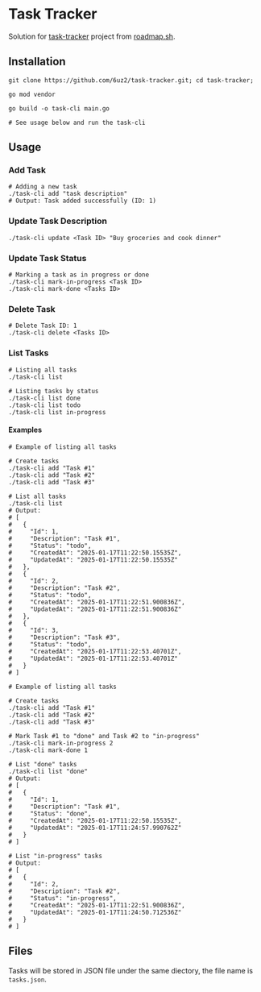 # Task Tracker

Solution for [task-tracker](https://roadmap.sh/projects/task-tracker) project from [roadmap.sh](https://roadmap.sh/).

## Installation

```shell
git clone https://github.com/6uz2/task-tracker.git; cd task-tracker;

go mod vendor

go build -o task-cli main.go

# See usage below and run the task-cli
```

## Usage

### Add Task

```shell
# Adding a new task
./task-cli add "task description"
# Output: Task added successfully (ID: 1)
```

### Update Task Description

```shell
./task-cli update <Task ID> "Buy groceries and cook dinner"
```

### Update Task Status

```shell
# Marking a task as in progress or done
./task-cli mark-in-progress <Task ID>
./task-cli mark-done <Tasks ID>
```

### Delete Task

```shell
# Delete Task ID: 1
./task-cli delete <Tasks ID>
```

### List Tasks

```shell
# Listing all tasks
./task-cli list

# Listing tasks by status
./task-cli list done
./task-cli list todo
./task-cli list in-progress
```

#### Examples

```shell
# Example of listing all tasks

# Create tasks
./task-cli add "Task #1"
./task-cli add "Task #2"
./task-cli add "Task #3"

# List all tasks
./task-cli list
# Output:
# [
#   {
#     "Id": 1,
#     "Description": "Task #1",
#     "Status": "todo",
#     "CreatedAt": "2025-01-17T11:22:50.15535Z",
#     "UpdatedAt": "2025-01-17T11:22:50.15535Z"
#   },
#   {
#     "Id": 2,
#     "Description": "Task #2",
#     "Status": "todo",
#     "CreatedAt": "2025-01-17T11:22:51.900836Z",
#     "UpdatedAt": "2025-01-17T11:22:51.900836Z"
#   },
#   {
#     "Id": 3,
#     "Description": "Task #3",
#     "Status": "todo",
#     "CreatedAt": "2025-01-17T11:22:53.40701Z",
#     "UpdatedAt": "2025-01-17T11:22:53.40701Z"
#   }
# ]
```

```shell
# Example of listing all tasks

# Create tasks
./task-cli add "Task #1"
./task-cli add "Task #2"
./task-cli add "Task #3"

# Mark Task #1 to "done" and Task #2 to "in-progress"
./task-cli mark-in-progress 2
./task-cli mark-done 1

# List "done" tasks
./task-cli list "done"
# Output: 
# [
#   {
#     "Id": 1,
#     "Description": "Task #1",
#     "Status": "done",
#     "CreatedAt": "2025-01-17T11:22:50.15535Z",
#     "UpdatedAt": "2025-01-17T11:24:57.990762Z"
#   }
# ]

# List "in-progress" tasks
# Output:
# [
#   {
#     "Id": 2,
#     "Description": "Task #2",
#     "Status": "in-progress",
#     "CreatedAt": "2025-01-17T11:22:51.900836Z",
#     "UpdatedAt": "2025-01-17T11:24:50.712536Z"
#   }
# ]
```

## Files

Tasks will be stored in JSON file under the same diectory, the file name is `tasks.json`.

